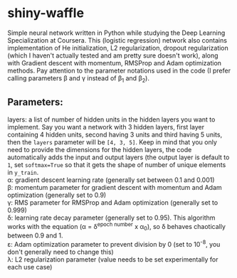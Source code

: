 # shiny-waffle
Simple neural network written in Python while studying the Deep Learning Specialization at Coursera. This (logistic regression) network also contains implementation of He initialization, L2 regularization, dropout regularization (which I haven't actually tested and am pretty sure doesn't work), along with Gradient descent with momentum, RMSProp and Adam optimization methods. Pay attention to the parameter notations used in the code (I prefer calling parameters &beta; and &gamma; instead of &beta;<sub>1</sub> and &beta;<sub>2</sub>).

## Parameters:

layers: a list of number of hidden units in the hidden layers you want to implement. Say you want a network with 3 hidden layers, first layer containing 4 hidden units, second having 3 units and third having 5 units, then the `layers` parameter will be `[4, 3, 5]`. Keep in mind that you only need to provide the dimensions for the hidden layers, the code automatically adds the input and output layers (the output layer is default to `1`, set `softmax=True` so that it gets the shape of number of unique elements in `y_train`.<br>
&alpha;: gradient descent learning rate (generally set between 0.1 and 0.001)<br>
&beta;: momentum parameter for gradient descent with momentum and Adam optimization (generally set to 0.9)<br>
&gamma;: RMS parameter for RMSProp and Adam optimization (generally set to 0.999)<br>
&delta;: learning rate decay parameter (generally set to 0.95). This algorithm works with the equation (&alpha; = &delta;<sup>epoch number</sup> x &alpha;<sub>0</sub>), so &delta; behaves chaotically between 0.9 and 1.<br>
&epsilon;: Adam optimization parameter to prevent division by 0 (set to 10<sup>-8</sup>, you don't generally need to change this)<br>
&lambda;: L2 regularization parameter (value needs to be set experimentally for each use case)<br>

